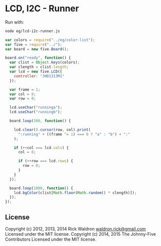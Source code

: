 <!--remove-start-->
# LCD, I2C - Runner

Run with:
```bash
node eg/lcd-i2c-runner.js
```
<!--remove-end-->

```javascript
var colors = require("../eg/color-list");
var five = require("../");
var board = new five.Board();

board.on("ready", function() {
  var clist = Object.keys(colors);
  var clength = clist.length;
  var lcd = new five.LCD({
    controller: "JHD1313M1"
  });

  var frame = 1;
  var col = 0;
  var row = 0;

  lcd.useChar("runninga");
  lcd.useChar("runningb");

  board.loop(300, function() {

    lcd.clear().cursor(row, col).print(
      ":running" + ((frame ^= 1) === 0 ? "a" : "b") + ":"
    );

    if (++col === lcd.cols) {
      col = 0;

      if (++row === lcd.rows) {
        row = 0;
      }
    }
  });

  board.loop(1000, function() {
    lcd.bgColor(clist[Math.floor(Math.random() * clength)]);
  });
});

```








<!--remove-start-->
## License
Copyright (c) 2012, 2013, 2014 Rick Waldron <waldron.rick@gmail.com>
Licensed under the MIT license.
Copyright (c) 2014, 2015 The Johnny-Five Contributors
Licensed under the MIT license.
<!--remove-end-->
